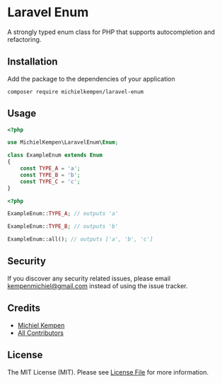 # Laravel Enum

A strongly typed enum class for PHP that supports autocompletion and refactoring.

## Installation

Add the package to the dependencies of your application

```
composer require michielkempen/laravel-enum
```

## Usage

```php
<?php

use MichielKempen\LaravelEnum\Enum;

class ExampleEnum extends Enum
{
    const TYPE_A = 'a';
    const TYPE_B = 'b';
    const TYPE_C = 'c';
}
```

```php
<?php

ExampleEnum::TYPE_A; // outputs 'a'

ExampleEnum::TYPE_B; // outputs 'b'

ExampleEnum::all(); // outputs ['a', 'b', 'c']
```

## Security

If you discover any security related issues, please email kempenmichiel@gmail.com instead of using the issue tracker.

## Credits

- [Michiel Kempen](https://github.com/michielkempen)
- [All Contributors](../../contributors)

## License

The MIT License (MIT). Please see [License File](LICENSE.md) for more information.
